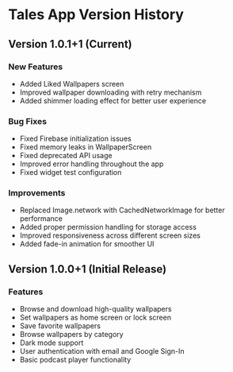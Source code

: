 # Tales App Version History

## Version 1.0.1+1 (Current)

### New Features
- Added Liked Wallpapers screen
- Improved wallpaper downloading with retry mechanism
- Added shimmer loading effect for better user experience

### Bug Fixes
- Fixed Firebase initialization issues
- Fixed memory leaks in WallpaperScreen
- Fixed deprecated API usage
- Improved error handling throughout the app
- Fixed widget test configuration

### Improvements
- Replaced Image.network with CachedNetworkImage for better performance
- Added proper permission handling for storage access
- Improved responsiveness across different screen sizes
- Added fade-in animation for smoother UI

## Version 1.0.0+1 (Initial Release)

### Features
- Browse and download high-quality wallpapers
- Set wallpapers as home screen or lock screen
- Save favorite wallpapers
- Browse wallpapers by category
- Dark mode support
- User authentication with email and Google Sign-In
- Basic podcast player functionality

